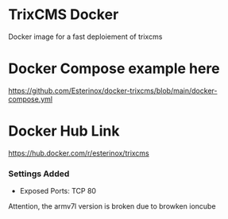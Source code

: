 # TrixCMS Docker
Docker image for a fast deploiement of trixcms

# Docker Compose example here
https://github.com/Esterinox/docker-trixcms/blob/main/docker-compose.yml

# Docker Hub Link
https://hub.docker.com/r/esterinox/trixcms

### Settings Added
- Exposed Ports: TCP 80

Attention, the armv7l version is broken due to browken ioncube
